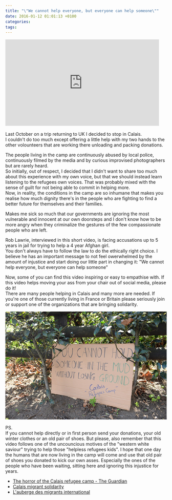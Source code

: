 ```yaml
---
title: "\"We cannot help everyone, but everyone can help someone\""
date: 2016-01-12 01:01:13 +0100
categories:
tags:
---
```


<iframe width="480" height="270" src="https://www.youtube.com/embed/NZcF8jYss5E" frameborder="0" allowfullscreen></iframe>

Last October on a trip returning to UK I decided to stop in Calais.  
I couldn't do too much except offering a little help with my two hands to the other volounteers that are working there unloading and packing donations.
<!--more-->

The people living in the camp are continuously abused by local police, continuously filmed by the media and by curious improvised photographers but are rarely heard.  
So initially, out of respect, I decided that I didn't want to share too much about this experience with my own voice, but that we should instead learn listening to the refugees own voices. That was probably mixed with the sense of guilt for not being able to commit in helping more.  
Now, in reality, the conditions in the camp are so inhumane that makes you realise how much dignity there's in the people who are fighting to find a better future for themselves and their families.

Makes me sick so much that our governments are ignoring the most vulnerable and innocent at our own doorsteps and I don't know how to be more angry when they criminalize the gestures of the few compassionate people who are left.

Rob Lawrie, interviewed in this short video, is facing accusations up to 5 years in jail for trying to help a 4 year Afghan girl.  
You don't always have to follow the law to do the ethically right choice. I believe he has an important message to not feel owerwhelmed by the amount of injustice and start doing our little part in changing it: "We cannot help everyone, but everyone can help someone"

Now, some of you can find this video inspiring or easy to empathise with. If this video helps moving your ass from your chair out of social media, please do it!  
There are many people helping in Calais and many more are needed. If you're one of those currently living in France or Britain please seriously join or support one of the organizations that are bringing solidarity.

[![You cannot hold someone in the mud without losing ground - Calais Refugee Camp](/assets/images/posts_2016_calais_refugee_camp.jpg)](https://www.flickr.com/photos/iliasbartolini/21341509076/player/)

PS.  
If you cannot help directly or in first person send your donations, your old winter clothes or an old pair of shoes. But please, also remember that this video follows one of the uncouncious motives of the "western white saviour" trying to help those "helpless refugees kids". I hope that one day the humans that are now living in the camp will come and use that old pair of shoes you donated to kick our own asses. Especially the ones of the people who have been waiting, sitting here and ignoring this injustice for years.

- [The horror of the Calais refugee camp - The Guardian](http://www.theguardian.com/world/2015/nov/03/refugees-horror-calais-jungle-refugee-camp-feel-like-dying-slowly)
- [Calais migrant solidarity](https://calaismigrantsolidarity.wordpress.com/)
- [L'auberge des migrants international](https://www.facebook.com/laubergedesmigrantsinternational/)

